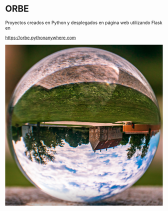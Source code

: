 # ORBE
Proyectos creados en Python y desplegados en página web utilizando Flask en

https://orbe.pythonanywhere.com

![Orbe](./static/imgs/crystalball.png)